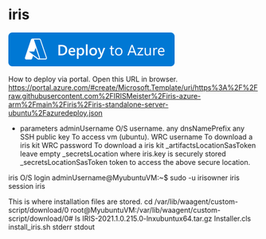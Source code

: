 # iris
[![Deploy To Azure](https://raw.githubusercontent.com/Azure/azure-quickstart-templates/master/1-CONTRIBUTION-GUIDE/images/deploytoazure.svg?sanitize=true)](https://portal.azure.com/#create/Microsoft.Template/uri/https%3A%2F%2Fraw.githubusercontent.com%2FIRISMeister%2Firis-azure-arm%2Fmain%2Firis%2Firis-standalone-server-ubuntu%2Fazuredeploy.json)  

How to deploy via portal. Open this URL in browser.
https://portal.azure.com/#create/Microsoft.Template/uri/https%3A%2F%2Fraw.githubusercontent.com%2FIRISMeister%2Firis-azure-arm%2Fmain%2Firis%2Firis-standalone-server-ubuntu%2Fazuredeploy.json

- parameters 
adminUsername
 O/S username. any
dnsNamePrefix
 any
SSH public key
To access vm (ubuntu).
WRC username
 To download a iris kit
WRC password
 To download a iris kit
_artifactsLocationSasToken
 leave empty
_secretsLocation
 where iris.key is securely stored
_secretsLocationSasToken
 token to access the above secure location.

iris O/S login
adminUsername@MyubuntuVM:~$ sudo -u irisowner iris session iris

This is where installation files are stored.
cd /var/lib/waagent/custom-script/download/0
root@MyubuntuVM:/var/lib/waagent/custom-script/download/0# ls
IRIS-2021.1.0.215.0-lnxubuntux64.tar.gz  Installer.cls  install_iris.sh  stderr  stdout
